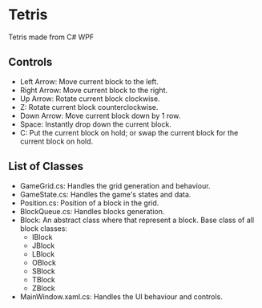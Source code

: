 # Tetris
Tetris made from C# WPF

## Controls
- Left Arrow: Move current block to the left.
- Right Arrow: Move current block to the right.
- Up Arrow: Rotate current block clockwise.
- Z: Rotate current block counterclockwise.
- Down Arrow: Move current block down by 1 row.
- Space: Instantly drop down the current block.
- C: Put the current block on hold; or swap the current block for the current block on hold.

## List of Classes
- GameGrid.cs: Handles the grid generation and behaviour.
- GameState.cs: Handles the game's states and data.
- Position.cs: Position of a block in the grid.
- BlockQueue.cs: Handles blocks generation.
- Block: An abstract class where that represent a block. Base class of all block classes:
  - IBlock
  - JBlock
  - LBlock
  - OBlock
  - SBlock
  - TBlock
  - ZBlock
- MainWindow.xaml.cs: Handles the UI behaviour and controls.
